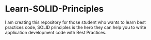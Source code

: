 # Learn-SOLID-Principles
I am creating this repository for those student who wants to learn best practices code, SOLID principles is the hero they can help you to write application development code with Best Practices.
